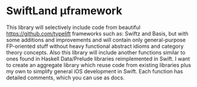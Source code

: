 # SwiftLand µframework

This library will selectively include code from beautiful https://github.com/typelift frameworks such as: Swiftz and Basis, but with some additions and improvements and will contain only general-purpose FP-oriented stuff without heavy functional abstract idioms and category theory concepts. Also this library will include another functions similar to ones found in Haskell Data/Prelude libraries reimplemented in Swift. I want to create an aggregate library which reuse code from existing libraries plus my own to simplify general iOS development in Swift. Each function has detailed comments, which you can use as docs.
